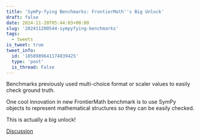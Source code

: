 ```yaml
---
title: 'SymPy-fying Benchmarks: FrontierMath''s Big Unlock'
draft: false
date: 2024-11-20T05:44:03+00:00
slug: '202411200544-sympyfying-benchmarks'
tags:
  - tweets
is_tweet: true
tweet_info:
  id: '1858989641174839425'
  type: 'post'
  is_thread: False
---
```




Benchmarks previously used multi-choice format or scaler values to easily check  ground truth.

One cool innovation in new FrontierMath benchmark is to use SymPy objects to represent mathematical structures so they can be easily checked.

This is actually a big unlock!

[Discussion](https://x.com/sytelus/status/1858989641174839425)
